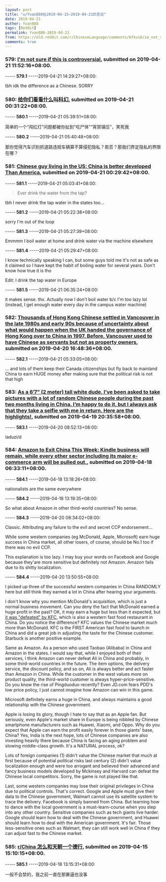 ```yaml
---
layout: post
title: "u/Yvan888在2019-04-15~2019-04-21的言论"
date: 2019-04-21
author: Yvan888
tags: [Reddit]
permalink: Yvan888-2019-04-21
from: https://old.reddit.com/r/ChineseLanguage/comments/bfkvi6/im_not_sure_if_this_is_controversial/
comments: true
---
```


### 579: [I'm not sure if this is controversial](https://old.reddit.com/r/ChineseLanguage/comments/bfkvi6/im_not_sure_if_this_is_controversial/), submitted on 2019-04-21 11:52:16+08:00.

----- __579.1__ -----2019-04-21 14:29:27+08:00:

tbh idk the difference as a Chinese. SORRY

### 580: [给你们看看什么叫科幻](https://old.reddit.com/r/saraba1st/comments/bfe1uh/给你们看看什么叫科幻/), submitted on 2019-04-21 00:31:22+08:00.

----- __580.1__ -----2019-04-21 05:39:51+08:00:

简单的一个“闯红灯”问题都被你扯到“吃尸体”“宵禁镇压”，笑死我

----- __580.2__ -----2019-04-21 05:40:48+08:00:

那你觉得汽车识别抓道路违规车辆算不算侵犯隐私？若否？那我们界定隐私的界限在哪？

### 581: [Chinese guy living in the US: China is better developed Than America](https://old.reddit.com/r/China/comments/bfe14m/chinese_guy_living_in_the_us_china_is_better/), submitted on 2019-04-21 00:29:42+08:00.

----- __581.1__ -----2019-04-21 05:03:41+08:00:

>  Ever drink the water from the tap? 

tbh I never drink the tap water in the states too...

----- __581.2__ -----2019-04-21 05:22:38+08:00:

sorry I'm out of the loop

----- __581.3__ -----2019-04-21 05:27:39+08:00:

Emmmm I boil water at home and drink water via the machine elsewhere

----- __581.4__ -----2019-04-21 05:29:47+08:00:

I know technically speaking I can, but some guys told me it's not as safe as it claimed so I have kept the habit of boiling water for several years. Don't know how true it is tho

Edit: I drink the tap water in Europe

----- __581.5__ -----2019-04-21 06:35:24+08:00:

it makes sense. thx. Actually now I don't boil water b/c I'm too lazy lol (instead, I get enough water every day in the campus water machine)

### 582: [Thousands of Hong Kong Chinese settled in Vancouver in the late 1980s and early 90s because of uncertainty about what would happen when the UK handed the governance of Hong Kong over to China in 1997. Before, Vancouver used to have Chinese as servants but not as property owners](https://old.reddit.com/r/China/comments/bfa875/thousands_of_hong_kong_chinese_settled_in/), submitted on 2019-04-20 16:48:36+08:00.

----- __582.1__ -----2019-04-21 05:33:05+08:00:

... and lots of them keep their Canada citizenships but fly back to mainland China to earn HUGE money after making sure that the political risk is not that high

### 583: [As a 6’7” (2 meter) tall white dude, I’ve been asked to take pictures with a lot of random Chinese people during the past two months living in China. I’m happy to do it, but I always ask that they take a selfie with me in return. Here are the highlights!](https://old.reddit.com/r/funny/comments/beylr9/as_a_67_2_meter_tall_white_dude_ive_been_asked_to/), submitted on 2019-04-19 20:35:58+08:00.

----- __583.1__ -----2019-04-20 08:52:13+08:00:

laduzi/d

### 584: [Amazon to Exit China This Week: Kindle business will remain, while every other sector including its major e-commerce arm will be pulled out.](https://old.reddit.com/r/China/comments/bee0m3/amazon_to_exit_china_this_week_kindle_business/), submitted on 2019-04-18 06:33:11+08:00.

----- __584.1__ -----2019-04-18 13:18:26+08:00:

nationalists are the same everywhere

----- __584.2__ -----2019-04-18 13:19:35+08:00:

So what about Amazon in other third-world countries? No sense.

----- __584.3__ -----2019-04-20 08:34:02+08:00:

Classic. Attributing any failure to the evil and secret CCP endorsement...

While some western companies (eg McDonald, Apple, Microsoft) earn huge success in China market, all other losers, of course, should be No.1 too if there was no evil CCP.

This explanation is too lazy. I may buy your words on Facebook and Google because they'are more sensitive but definitely not Amazon. Amazon fails due to its shitty localization.

----- __584.4__ -----2019-04-20 13:50:55+08:00:

I picked up three of the successful western companies in China RANDOMLY here but still think they earned a lot in China after hearing your arguments. 

I don't know why you mention McDonald's acquisition, which is just a normal business movement. Can you deny the fact that McDonald earned a huge profit in the past? OK, it may earn a huge but less than it expected, but [it was "defeated" by KFC](https://www.businessinsider.com/most-popular-fast-food-chain-in-china-kfc-photos-2018-4), which is also a western fast food restaurant in China. Do you notice the difference? KFC values the Chinese market much more than McDonald. KFC is the FIRST American fast food to launch in China and did a great job in adjusting the taste for the Chinese customer. Starbuck is another positive example.

Same as Amazon. As a person who used Taobao (Alibaba) in China and Amazon in the states. I would say that, while I enjoyed both of their services, I think Amazon can never defeat Ali in China and probably, in some third-world countries in the future. The item options, the delivery service, the discount policy, and so on, Ali is always better and act faster than Amazon in China. While the customer in the west values more on product quality, the third-world customer is always hyper-price-sensitive. Do you know the rise of Pingduoduo recently? Even JD.com fears PDD's low price policy, I just cannot imagine how Amazon can win in this game.

Microsoft definitely earns a huge in China, and always maintains a good relationship with the Chinese government. 

Apple is losing its glory, though I hate to say that as an Apple fan. But seriously, even Apple's market share in Europe is being nibbled by Chinese smartphone manufacturers such as Huawei, Xiaomi, and Oppo. Why do you expect that Apple can earn the profit easily forever in those giants' base, China? Yes, India is the next hope, lots of Chinese companies are also investing heavily there because China is facing an aging problem and slowing middle-class growth. It's a NATURAL process, ok?

Lots of foreign companies (1) didn't value the Chinese market that much at first because of potential political risks last century (2) didn't value localization enough and were too arrogant and believed their advanced and fancy business models developed by Mckinsey and Harvard can defeat the Chinese local competitors. Sorry, the game is not played like that. 

Last, some western companies may lose their original privileges in China due to political controls. That's correct. Google and Apple must give their data to the Chinese government, Walmart cannot use its satellite system to trace the delivery.  Facebook is simply banned from China. But learning how to dance with the local government is a must-learn-course when you step into any other country. Sensitive companies such as tech giants live harder. Google should learn how to deal with the Chinese government, and Huawei should learn how to deal with the American government. It's fair. Those less-sensitive ones such as Walmart, they can still work well in China if they can adjust fast to the Chinese market.

### 585: [r/China 怎么和天朝一个德行](https://old.reddit.com/r/China_irl/comments/bdd3p5/rchina_怎么和天朝一个德行/), submitted on 2019-04-15 15:10:15+08:00.

----- __585.1__ -----2019-04-18 13:15:31+08:00:

一般不会禁的，我之前一直在那撕逼也没事

